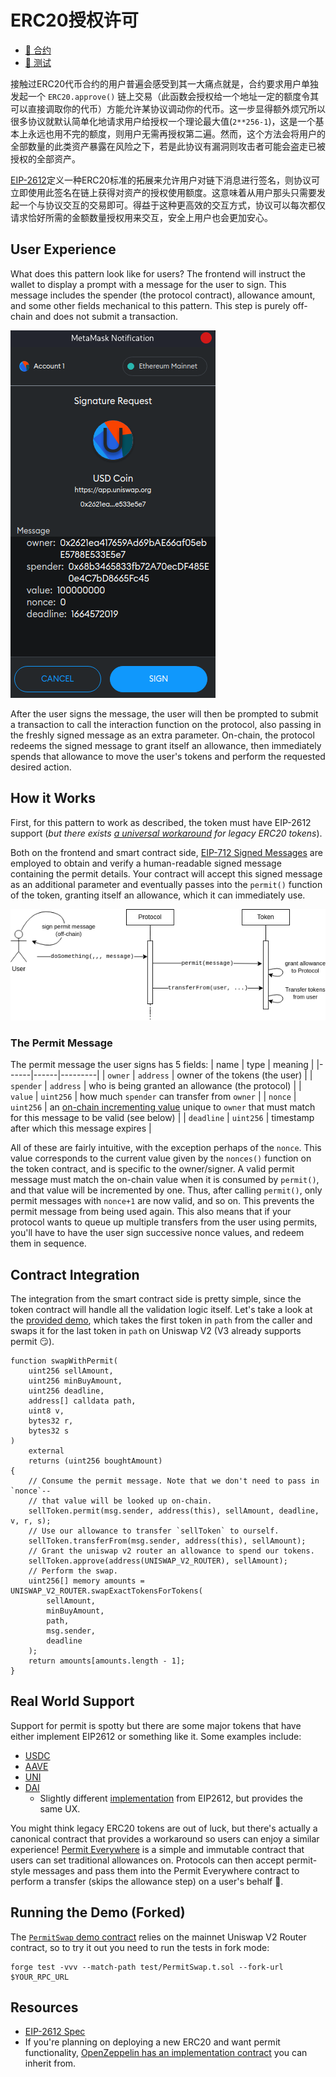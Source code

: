 # ERC20授权许可

- [📜 合约](./PermitSwap.sol)
- [🐞 测试](../../test/PermitSwap.t.sol)

接触过ERC20代币合约的用户普遍会感受到其一大痛点就是，合约要求用户单独发起一个 `ERC20.approve()` 链上交易（此函数会授权给一个地址一定的额度令其可以直接调取你的代币）方能允许某协议调动你的代币。这一步显得额外烦冗所以很多协议就默认简单化地请求用户给授权一个理论最大值(`2**256-1`)，这是一个基本上永远也用不完的额度，则用户无需再授权第二遍。然而，这个方法会将用户的全部数量的此类资产暴露在风险之下，若是此协议有漏洞则攻击者可能会盗走已被授权的全部资产。

[EIP-2612](https://eips.ethereum.org/EIPS/eip-2612)定义一种ERC20标准的拓展来允许用户对链下消息进行签名，则协议可立即使用此签名在链上获得对资产的授权使用额度。这意味着从用户那头只需要发起一个与协议交互的交易即可。得益于这种更高效的交互方式，协议可以每次都仅请求恰好所需的金额数量授权用来交互，安全上用户也会更加安心。

## User Experience
What does this pattern look like for users? The frontend will instruct the wallet to display a prompt with a message for the user to sign. This message includes the spender (the protocol contract), allowance amount, and some other fields mechanical to this pattern. This step is purely off-chain and does not submit a transaction.

![metamask permit sign prompt](./metamask-permit-sign-prompt.png)

After the user signs the message, the user will then be prompted to submit a transaction to call the interaction function on the protocol, also passing in the freshly signed message as an extra parameter. On-chain, the protocol redeems the signed message to grant itself an allowance, then immediately spends that allowance to move the user's tokens and perform the requested desired action.

## How it Works
First, for this pattern to work as described, the token must have EIP-2612 support (*but there exists [a universal workaround](#real-world-support) for legacy ERC20 tokens*).

Both on the frontend and smart contract side, [EIP-712 Signed Messages](../eip712-signed-messages) are employed to obtain and verify a human-readable signed message containing the permit details. Your contract will accept this signed message as an additional parameter and eventually passes into the `permit()` function of the token, granting itself an allowance, which it can immediately use.

![contract flow](./permit-flow.png)

### The Permit Message
The permit message the user signs has 5 fields:
| name | type | meaning |
|------|------|---------|
| `owner` | `address` | owner of the tokens (the user) |
| `spender` | `address` | who is being granted an allowance (the protocol) |
| `value` | `uint256` | how much `spender` can transfer from `owner` |
| `nonce` | `uint256` | an [on-chain incrementing value](#the-nonce) unique to `owner` that must match for this message to be valid (see below) |
|  `deadline` | `uint256` | timestamp after which this message expires |

All of these are fairly intuitive, with the exception perhaps of the `nonce`. This value corresponds to the current value given by the `nonces()` function on the token contract, and is specific to the owner/signer. A valid permit message must match the on-chain value when it is consumed by `permit()`, and that value will be incremented by one. Thus, after calling `permit()`, only permit messages with `nonce+1` are now valid, and so on. This prevents the permit message from being used again. This also means that if your protocol wants to queue up multiple transfers from the user using permits, you'll have to have the user sign successive nonce values, and redeem them in sequence.

## Contract Integration
The integration from the smart contract side is pretty simple, since the token contract will handle all the validation logic itself. Let's take a look at the [provided demo]((./PermitSwap.sol)), which takes the first token in `path` from the caller and swaps it for the last token in `path` on Uniswap V2 (V3 already supports permit 😏).

```solidity
function swapWithPermit(
    uint256 sellAmount,
    uint256 minBuyAmount,
    uint256 deadline,
    address[] calldata path,
    uint8 v,
    bytes32 r,
    bytes32 s
)
    external
    returns (uint256 boughtAmount)
{
    // Consume the permit message. Note that we don't need to pass in `nonce`--
    // that value will be looked up on-chain.
    sellToken.permit(msg.sender, address(this), sellAmount, deadline, v, r, s);
    // Use our allowance to transfer `sellToken` to ourself.
    sellToken.transferFrom(msg.sender, address(this), sellAmount);
    // Grant the uniswap v2 router an allowance to spend our tokens.
    sellToken.approve(address(UNISWAP_V2_ROUTER), sellAmount);
    // Perform the swap.
    uint256[] memory amounts = UNISWAP_V2_ROUTER.swapExactTokensForTokens(
        sellAmount,
        minBuyAmount,
        path,
        msg.sender,
        deadline
    );
    return amounts[amounts.length - 1];
}
```

## Real World Support
Support for permit is spotty but there are some major tokens that have either implement EIP2612 or something like it. Some examples include:
- [USDC](https://etherscan.io/token/0xa0b86991c6218b36c1d19d4a2e9eb0ce3606eb48#code)
- [AAVE](https://etherscan.io/token/0x7fc66500c84a76ad7e9c93437bfc5ac33e2ddae9#code)
- [UNI](https://etherscan.io/token/0x1f9840a85d5af5bf1d1762f925bdaddc4201f984#code)
- [DAI](https://etherscan.io/token/0x6b175474e89094c44da98b954eedeac495271d0f#code)
    - Slightly different [implementation]((https://github.com/makerdao/developerguides/blob/master/dai/how-to-use-permit-function/how-to-use-permit-function.md)) from EIP2612, but provides the same UX.

You might think legacy ERC20 tokens are out of luck, but there's actually a canonical contract that provides a workaround so users can enjoy a similar experience! [Permit Everywhere](https://github.com/merklejerk/permit-everywhere) is a simple and immutable contract that users can set traditional allowances on. Protocols can then accept permit-style messages and pass them into the Permit Everywhere contract to perform a transfer (skips the allowance step) on a user's behalf 🤯.

## Running the Demo (Forked)
The [`PermitSwap` demo contract](./PermitSwap.sol) relies on the mainnet Uniswap V2 Router contract, so to try it out you need to run the tests in fork mode:

```
forge test -vvv --match-path test/PermitSwap.t.sol --fork-url $YOUR_RPC_URL
```

## Resources
- [EIP-2612 Spec](https://eips.ethereum.org/EIPS/eip-2612)
- If you're planning on deploying a new ERC20 and want permit functionality, [OpenZeppelin has an implementation contract](https://github.com/OpenZeppelin/openzeppelin-contracts/blob/master/contracts/token/ERC20/extensions/draft-ERC20Permit.sol) you can inherit from.
